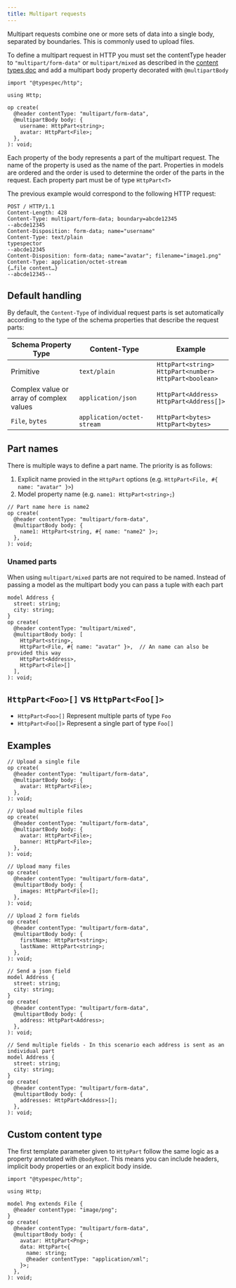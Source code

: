 ```yaml
---
title: Multipart requests
---
```


Multipart requests combine one or more sets of data into a single body, separated by boundaries. This is commonly used to upload files.

To define a multipart request in HTTP you must set the contentType header to `"multipart/form-data"` or `multipart/mixed` as described in the [content types doc](./content-types.md#specify-content-type) and add a multipart body property decorated with `@multipartBody`

```tsp title=main.tsp tryit="{"emit": ["@typespec/openapi3"]}"
import "@typespec/http";

using Http;

op create(
  @header contentType: "multipart/form-data",
  @multipartBody body: {
    username: HttpPart<string>;
    avatar: HttpPart<File>;
  },
): void;
```

Each property of the body represents a part of the multipart request. The name of the property is used as the name of the part. Properties in models are ordered and the order is used to determine the order of the parts in the request.
Each property part must be of type `HttpPart<T>`

The previous example would correspond to the following HTTP request:

```http
POST / HTTP/1.1
Content-Length: 428
Content-Type: multipart/form-data; boundary=abcde12345
--abcde12345
Content-Disposition: form-data; name="username"
Content-Type: text/plain
typespector
--abcde12345
Content-Disposition: form-data; name="avatar"; filename="image1.png"
Content-Type: application/octet-stream
{…file content…}
--abcde12345--
```

## Default handling

By default, the `Content-Type` of individual request parts is set automatically according to the type of the schema properties that describe the request parts:

| Schema Property Type                     | Content-Type               | Example                                                          |
| ---------------------------------------- | -------------------------- | ---------------------------------------------------------------- |
| Primitive                                | `text/plain`               | `HttpPart<string>`<br> `HttpPart<number>`<br>`HttpPart<boolean>` |
| Complex value or array of complex values | `application/json`         | `HttpPart<Address>`<br>`HttpPart<Address[]>`                     |
| `File`, `bytes`                          | `application/octet-stream` | `HttpPart<bytes>`<br>`HttpPart<bytes>`                           |

## Part names

There is multiple ways to define a part name. The priority is as follows:

1. Explicit name provied in the `HttpPart` options (e.g. `HttpPart<File, #{ name: "avatar" }>`)
2. Model property name (e.g. `name1: HttpPart<string>;`)

```tsp
// Part name here is name2
op create(
  @header contentType: "multipart/form-data",
  @multipartBody body: {
    name1: HttpPart<string, #{ name: "name2" }>;
  },
): void;
```

### Unamed parts

When using `multipart/mixed` parts are not required to be named. Instead of passing a model as the multipart body you can pass a tuple with each part

```tsp
model Address {
  street: string;
  city: string;
}
op create(
  @header contentType: "multipart/mixed",
  @multipartBody body: [
    HttpPart<string>,
    HttpPart<File, #{ name: "avatar" }>,  // An name can also be provided this way
    HttpPart<Address>,
    HttpPart<File>[]
  ],
): void;
```

## `HttpPart<Foo>[]` vs `HttpPart<Foo[]>`

- `HttpPart<Foo>[]` Represent multiple parts of type `Foo`
- `HttpPart<Foo[]>` Represent a single part of type `Foo[]`

## Examples

```tsp
// Upload a single file
op create(
  @header contentType: "multipart/form-data",
  @multipartBody body: {
    avatar: HttpPart<File>;
  },
): void;

// Upload multiple files
op create(
  @header contentType: "multipart/form-data",
  @multipartBody body: {
    avatar: HttpPart<File>;
    banner: HttpPart<File>;
  },
): void;

// Upload many files
op create(
  @header contentType: "multipart/form-data",
  @multipartBody body: {
    images: HttpPart<File>[];
  },
): void;

// Upload 2 form fields
op create(
  @header contentType: "multipart/form-data",
  @multipartBody body: {
    firstName: HttpPart<string>;
    lastName: HttpPart<string>;
  },
): void;

// Send a json field
model Address {
  street: string;
  city: string;
}
op create(
  @header contentType: "multipart/form-data",
  @multipartBody body: {
    address: HttpPart<Address>;
  },
): void;

// Send multiple fields - In this scenario each address is sent as an individual part
model Address {
  street: string;
  city: string;
}
op create(
  @header contentType: "multipart/form-data",
  @multipartBody body: {
    addresses: HttpPart<Address>[];
  },
): void;
```

## Custom content type

The first template parameter given to `HttpPart` follow the same logic as a property annotated with `@bodyRoot`. This means you can include headers, implicit body properties or an explicit body inside.

```tsp title=main.tsp tryit="{"emit": ["@typespec/openapi3"]}"
import "@typespec/http";

using Http;

model Png extends File {
  @header contentType: "image/png";
}
op create(
  @header contentType: "multipart/form-data",
  @multipartBody body: {
    avatar: HttpPart<Png>;
    data: HttpPart<{
      name: string;
      @header contentType: "application/xml";
    }>;
  },
): void;
```
